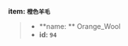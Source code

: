 <!-- BEGIN_AUTOGEN: do NOT edit in this block -->

**item: `橙色羊毛`**

> * **name: ** Orange_Wool
> * **id: `94`**

<!-- END_AUTOGEN-->

